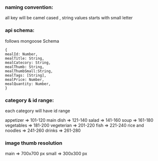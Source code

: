### naming convention:

all key will be camel cased , string values starts with small letter

### api schema:
follows mongoose Schema

```
{
mealId: Number,
mealTitle: String,
mealCatecory: String,
mealThumb: String,
mealThumbSmall:String,
mealTags: [String],
mealPrice: Number,
mealQuantity: Number,
}

```

### category & id range:

each category will have id range

appetizer => 101-120
main dish => 121-140
salad => 141-160
soup => 161-180
vegetables => 181-200
vegeterian => 201-220
fish => 221-240
rice and noodles => 241-260
drinks => 261-280

### image thumb resolution

main => 700x700 px
small => 300x300 px
